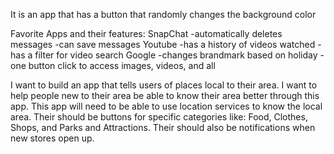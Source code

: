 It is an app that has a button that randomly changes the background color

Favorite Apps and their features:
SnapChat
  -automatically deletes messages
  -can save messages
Youtube
  -has a history of videos watched
  -has a filter for video search
Google
  -changes brandmark based on holiday 
  -one button click to access images, videos, and all


I want to build an app that tells users of places local to their area.
I want to help people new to their area be able to know their area better through this app.
This app will need to be able to use location services to know the local area. 
Their should be buttons for specific categories like: Food, Clothes, Shops, and Parks and Attractions.
Their should also be notifications when new stores open up.
